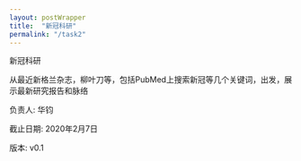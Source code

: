 ```yaml
---
layout: postWrapper
title:  "新冠科研"
permalink: "/task2"
---
```


新冠科研

从最近新格兰杂志，柳叶刀等，包括PubMed上搜索新冠等几个关键词，出发，展示最新研究报告和脉络

负责人: 华钧

截止日期: 2020年2月7日

版本: v0.1